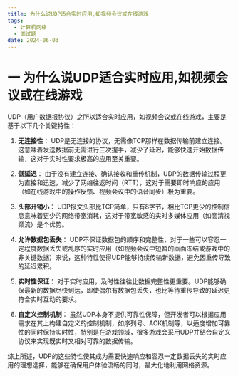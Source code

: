 ```yaml
---
title: 为什么说UDP适合实时应用,如视频会议或在线游戏
tags:
  - 计算机网络
  - 面试题
date: 2024-06-03
---
```

# 一 为什么说UDP适合实时应用,如视频会议或在线游戏

UDP（用户数据报协议）之所以适合实时应用，如视频会议或在线游戏，主要是基于以下几个关键特性：

1. **无连接性**： UDP是无连接的协议，无需像TCP那样在数据传输前建立连接。这意味着发送数据前无需进行三次握手，减少了延迟，能够快速开始数据传输，这对于实时性要求极高的应用至关重要。
    
2. **低延迟**： 由于没有建立连接、确认接收和重传机制，UDP的数据传输过程更为直接和迅速，减少了网络往返时间（RTT），这对于需要即时响应的应用（如在线游戏中的操作反馈、视频会议中的语音同步）极为重要。
    
3. **头部开销小**： UDP报文头部比TCP简单，只有8字节，相比TCP更少的控制信息意味着更少的网络带宽消耗，这对于带宽敏感的实时多媒体应用（如高清视频流）是个优势。
    
4. **允许数据包丢失**： UDP不保证数据包的顺序和完整性，对于一些可以容忍一定程度数据丢失或乱序的实时应用（如视频会议中短暂的画面冻结或游戏中的非关键数据）来说，这种特性使得UDP能够持续传输新数据，避免因重传导致的延迟累积。
    
5. **实时性保证**： 对于实时应用，及时性往往比数据完整性更重要。UDP能够确保最新的数据尽快到达，即使偶尔有数据包丢失，也比等待重传导致的延迟更符合实时互动的要求。
    
6. **自定义控制机制**： 虽然UDP本身不提供可靠性保障，但开发者可以根据应用需求在其上构建自定义的控制机制，如序列号、ACK机制等，以适度增加可靠性的同时保持实时性，特别是在游戏领域，很多游戏会采用UDP并结合自定义协议来实现既实时又相对可靠的数据传输。
    

综上所述，UDP的这些特性使其成为需要快速响应和容忍一定数据丢失的实时应用的理想选择，能够在确保用户体验流畅的同时，最大化地利用网络资源。